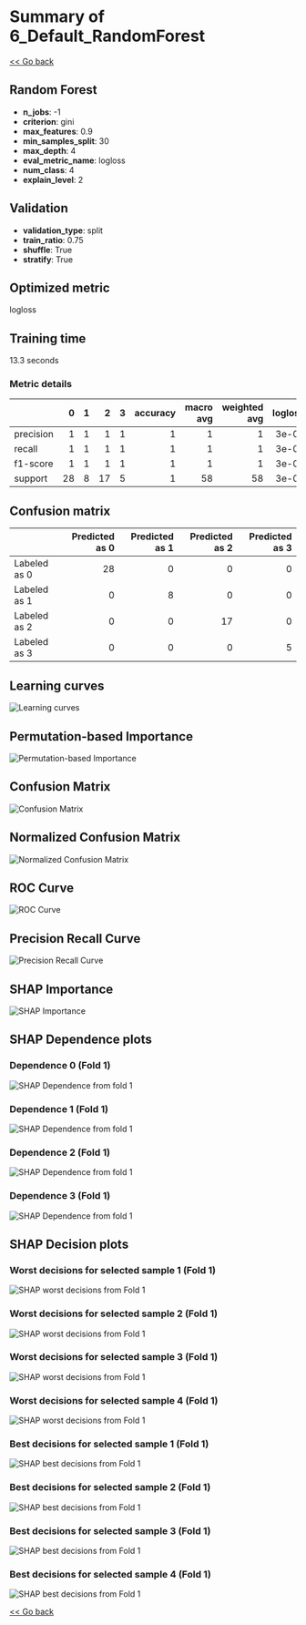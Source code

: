# Summary of 6_Default_RandomForest

[<< Go back](../README.md)


## Random Forest
- **n_jobs**: -1
- **criterion**: gini
- **max_features**: 0.9
- **min_samples_split**: 30
- **max_depth**: 4
- **eval_metric_name**: logloss
- **num_class**: 4
- **explain_level**: 2

## Validation
 - **validation_type**: split
 - **train_ratio**: 0.75
 - **shuffle**: True
 - **stratify**: True

## Optimized metric
logloss

## Training time

13.3 seconds

### Metric details
|           |   0 |   1 |   2 |   3 |   accuracy |   macro avg |   weighted avg |   logloss |
|:----------|----:|----:|----:|----:|-----------:|------------:|---------------:|----------:|
| precision |   1 |   1 |   1 |   1 |          1 |           1 |              1 |     3e-06 |
| recall    |   1 |   1 |   1 |   1 |          1 |           1 |              1 |     3e-06 |
| f1-score  |   1 |   1 |   1 |   1 |          1 |           1 |              1 |     3e-06 |
| support   |  28 |   8 |  17 |   5 |          1 |          58 |             58 |     3e-06 |


## Confusion matrix
|              |   Predicted as 0 |   Predicted as 1 |   Predicted as 2 |   Predicted as 3 |
|:-------------|-----------------:|-----------------:|-----------------:|-----------------:|
| Labeled as 0 |               28 |                0 |                0 |                0 |
| Labeled as 1 |                0 |                8 |                0 |                0 |
| Labeled as 2 |                0 |                0 |               17 |                0 |
| Labeled as 3 |                0 |                0 |                0 |                5 |

## Learning curves
![Learning curves](learning_curves.png)

## Permutation-based Importance
![Permutation-based Importance](permutation_importance.png)
## Confusion Matrix

![Confusion Matrix](confusion_matrix.png)


## Normalized Confusion Matrix

![Normalized Confusion Matrix](confusion_matrix_normalized.png)


## ROC Curve

![ROC Curve](roc_curve.png)


## Precision Recall Curve

![Precision Recall Curve](precision_recall_curve.png)



## SHAP Importance
![SHAP Importance](shap_importance.png)

## SHAP Dependence plots

### Dependence 0 (Fold 1)
![SHAP Dependence from fold 1](learner_fold_0_shap_dependence_class_0.png)
### Dependence 1 (Fold 1)
![SHAP Dependence from fold 1](learner_fold_0_shap_dependence_class_1.png)
### Dependence 2 (Fold 1)
![SHAP Dependence from fold 1](learner_fold_0_shap_dependence_class_2.png)
### Dependence 3 (Fold 1)
![SHAP Dependence from fold 1](learner_fold_0_shap_dependence_class_3.png)

## SHAP Decision plots

### Worst decisions for selected sample 1 (Fold 1)
![SHAP worst decisions from Fold 1](learner_fold_0_sample_0_worst_decisions.png)
### Worst decisions for selected sample 2 (Fold 1)
![SHAP worst decisions from Fold 1](learner_fold_0_sample_1_worst_decisions.png)
### Worst decisions for selected sample 3 (Fold 1)
![SHAP worst decisions from Fold 1](learner_fold_0_sample_2_worst_decisions.png)
### Worst decisions for selected sample 4 (Fold 1)
![SHAP worst decisions from Fold 1](learner_fold_0_sample_3_worst_decisions.png)
### Best decisions for selected sample 1 (Fold 1)
![SHAP best decisions from Fold 1](learner_fold_0_sample_0_best_decisions.png)
### Best decisions for selected sample 2 (Fold 1)
![SHAP best decisions from Fold 1](learner_fold_0_sample_1_best_decisions.png)
### Best decisions for selected sample 3 (Fold 1)
![SHAP best decisions from Fold 1](learner_fold_0_sample_2_best_decisions.png)
### Best decisions for selected sample 4 (Fold 1)
![SHAP best decisions from Fold 1](learner_fold_0_sample_3_best_decisions.png)

[<< Go back](../README.md)
